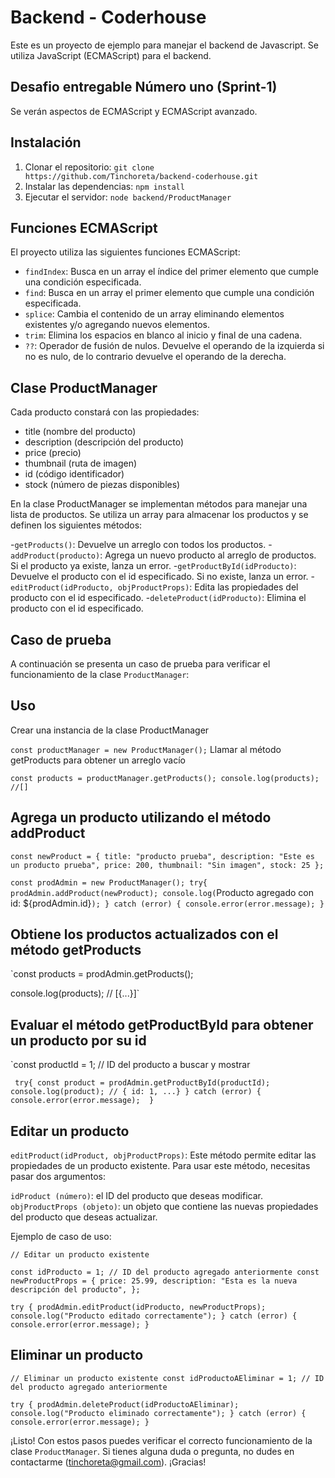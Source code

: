 # Backend - Coderhouse

Este es un proyecto de ejemplo para manejar el backend de Javascript. 
Se utiliza JavaScript (ECMAScript) para el backend.
## Desafio entregable Número uno (Sprint-1)

Se verán aspectos de ECMAScript y ECMAScript avanzado.


## Instalación

1. Clonar el repositorio: `git clone https://github.com/Tinchoreta/backend-coderhouse.git`
2. Instalar las dependencias: `npm install`
3. Ejecutar el servidor: `node backend/ProductManager`

## Funciones ECMAScript

El proyecto utiliza las siguientes funciones ECMAScript:

- `findIndex`: Busca en un array el índice del primer elemento que cumple una condición especificada.
- `find`: Busca en un array el primer elemento que cumple una condición especificada.
- `splice`: Cambia el contenido de un array eliminando elementos existentes y/o agregando nuevos elementos.
- `trim`: Elimina los espacios en blanco al inicio y final de una cadena.
- `??`: Operador de fusión de nulos. Devuelve el operando de la izquierda si no es nulo, de lo contrario devuelve el operando de la derecha.

## Clase ProductManager

Cada producto constará con las propiedades:
- title (nombre del producto)
- description (descripción del producto)
- price (precio)
- thumbnail (ruta de imagen)
- id (código identificador)
- stock (número de piezas disponibles)

En la clase ProductManager se implementan métodos para manejar una lista de productos. Se utiliza un array para almacenar los productos y se definen los siguientes métodos:

-`getProducts()`: Devuelve un arreglo con todos los productos.
-`addProduct(producto)`: Agrega un nuevo producto al arreglo de productos. Si el producto ya existe, lanza un error.
-`getProductById(idProducto)`: Devuelve el producto con el id especificado. Si no existe, lanza un error.
-`editProduct(idProducto, objProductProps)`: Edita las propiedades del producto con el id especificado.
-`deleteProduct(idProducto)`: Elimina el producto con el id especificado.

## Caso de prueba

A continuación se presenta un caso de prueba para verificar el funcionamiento de la clase `ProductManager`:

## Uso
Crear una instancia de la clase ProductManager

`const productManager = new ProductManager();`
Llamar al método getProducts para obtener un arreglo vacío

`const products = productManager.getProducts();
console.log(products); //[]`

## Agrega un producto utilizando el método addProduct

`const newProduct = {
  title: "producto prueba",
  description: "Este es un producto prueba",
  price: 200,
  thumbnail: "Sin imagen",
  stock: 25
};`

`const prodAdmin = new ProductManager();
try{
  prodAdmin.addProduct(newProduct);
  console.log(`Producto agregado con id: ${prodAdmin.id}`);
} catch (error) {
  console.error(error.message);
}`

## Obtiene los productos actualizados con el método getProducts

`const products = prodAdmin.getProducts();

console.log(products); // [{...}]`


## Evaluar el método getProductById para obtener un producto por su id

`const productId = 1; // ID del producto a buscar y mostrar

`
try{
  const product = prodAdmin.getProductById(productId);
  console.log(product); // { id: 1, ...}
} catch (error) {
  console.error(error.message); 
}`

## Editar un producto

`editProduct(idProduct, objProductProps)`: Este método permite editar las propiedades de un producto existente. Para usar este método, necesitas pasar dos argumentos:

`idProduct (número)`: el ID del producto que deseas modificar.
`objProductProps (objeto)`: un objeto que contiene las nuevas propiedades del producto que deseas actualizar.

Ejemplo de caso de uso:


`// Editar un producto existente` 

`const idProducto = 1; // ID del producto agregado anteriormente
const newProductProps = {
  price: 25.99,
  description: "Esta es la nueva descripción del producto",
};`

`try {
  prodAdmin.editProduct(idProducto, newProductProps);
  console.log("Producto editado correctamente");
} catch (error) {
  console.error(error.message);
}`

## Eliminar un producto

`// Eliminar un producto existente
const idProductoAEliminar = 1; // ID del producto agregado anteriormente`

`try {
  prodAdmin.deleteProduct(idProductoAEliminar);
  console.log("Producto eliminado correctamente");
} catch (error) {
  console.error(error.message);
}`

¡Listo! Con estos pasos puedes verificar el correcto funcionamiento de la clase `ProductManager`. Si tienes alguna duda o pregunta, no dudes en contactarme (tinchoreta@gmail.com). ¡Gracias! 


